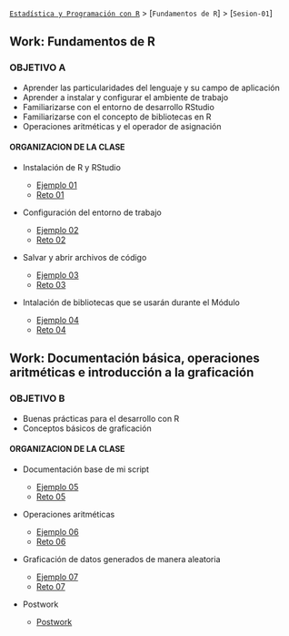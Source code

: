 [`Estadística y Programación con R`](../Readme.md) > [`Fundamentos de R`] > [`Sesion-01`] 

## Work: Fundamentos de R

### OBJETIVO A
- Aprender las particularidades del lenguaje y su campo de aplicación
- Aprender a instalar y configurar el ambiente de trabajo
- Familiarizarse con el entorno de desarrollo RStudio
- Familiarizarse con el concepto de bibliotecas en R
- Operaciones aritméticas y el operador de asignación

#### ORGANIZACION DE LA CLASE 

- Instalación de R y RStudio
	- [Ejemplo 01](Ejemplo-01)
	- [Reto 01](Reto-01)

- Configuración del entorno de trabajo
	- [Ejemplo 02](Ejemplo-02)
	- [Reto 02](Reto-02)

- Salvar y abrir archivos de código
	- [Ejemplo 03](Ejemplo-03)
	- [Reto 03](Reto-03)

- Intalación de bibliotecas que se usarán durante el Módulo
	- [Ejemplo 04](Ejemplo-04)
	- [Reto 04](Reto-04)

## Work: Documentación básica, operaciones aritméticas e introducción a la graficación

### OBJETIVO B

- Buenas prácticas para el desarrollo con R
- Conceptos básicos de graficación

#### ORGANIZACION DE LA CLASE 

- Documentación base de mi script
	- [Ejemplo 05](Ejemplo-05)
	- [Reto 05](Reto-05)

- Operaciones aritméticas
	- [Ejemplo 06](Ejemplo-06)
	- [Reto 06](Reto-06)

- Graficación de datos generados de manera aleatoria
	- [Ejemplo 07](Ejemplo-07)
	- [Reto 07](Reto-07)

- Postwork
	- [Postwork](Postwork)
